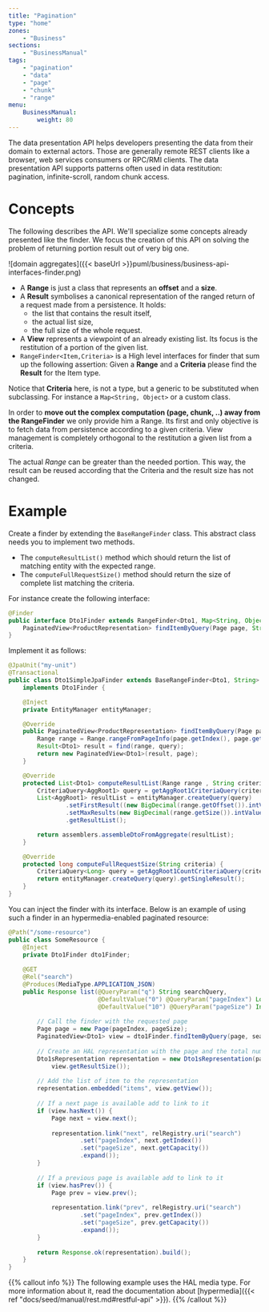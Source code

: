 ```yaml
---
title: "Pagination"
type: "home"
zones:
    - "Business"
sections:
    - "BusinessManual"
tags:
    - "pagination"
    - "data"
    - "page"
    - "chunk"
    - "range"
menu:
    BusinessManual:
        weight: 80
---
```


The data presentation API helps developers presenting the data from their domain to external actors. Those are
generally remote REST clients like a browser, web services consumers or RPC/RMI clients. The data presentation API supports
patterns often used in data restitution: pagination, infinite-scroll, random chunk access.<!--more-->

# Concepts
The following describes the API. We'll specialize some concepts already presented like the finder.
We focus the creation of this API on solving the problem of returning portion result out of very big one.

![domain aggregates]({{< baseUrl >}}puml/business/business-api-interfaces-finder.png)

- A **Range** is just a class that represents an **offset** and a **size**.
- A **Result** symbolises a canonical representation of the ranged return of a request made from a persistence. It holds:
    - the list that contains the result itself,
    - the actual list size,
    - the full size of the whole request.
- A **View** represents a viewpoint of an already existing list. Its focus is the restitution of a portion of the given
list.
- `RangeFinder<Item,Criteria>` is a High level interfaces for finder that sum up the following assertion: Given a
**Range** and a **Criteria** please find the **Result** for the Item type.

<div class="callout callout-info">
Notice that <strong>Criteria</strong> here, is not a type, but a generic to be substituted when subclassing. For
instance a <code>Map&lt;String, Object&gt;</code> or a custom class.
</div>

In order to **move out the complex computation (page, chunk, ..) away from the RangeFinder** we only provide him a
Range. Its first and only objective is to fetch data from persistence according to a given criteria. View management is
completely orthogonal to the restitution a given list from a criteria.

The actual *Range* can be greater than the needed portion. This way, the result can be reused according that the Criteria
and the result size has not changed.

# Example

Create a finder by extending the `BaseRangeFinder` class. This abstract class needs you to implement two methods.

- The `computeResultList()` method which should return the list of matching entity with the expected range.
- The `computeFullRequestSize()` method should return the size of complete list matching the criteria.

For instance create the following interface:

```java
@Finder
public interface Dto1Finder extends RangeFinder<Dto1, Map<String, Object>> {
    PaginatedView<ProductRepresentation> findItemByQuery(Page page, String searchQuery);
}
```

Implement it as follows:

```java
@JpaUnit("my-unit")
@Transactional
public class Dto1SimpleJpaFinder extends BaseRangeFinder<Dto1, String>
    implements Dto1Finder {

    @Inject
    private EntityManager entityManager;

    @Override
    public PaginatedView<ProductRepresentation> findItemByQuery(Page page, String query) {
        Range range = Range.rangeFromPageInfo(page.getIndex(), page.getCapacity());
        Result<Dto1> result = find(range, query);
        return new PaginatedView<Dto1>(result, page);
    }

    @Override
    protected List<Dto1> computeResultList(Range range , String criteria) {
        CriteriaQuery<AggRoot1> query = getAggRoot1CriteriaQuery(criteria);
        List<AggRoot1> resultList = entityManager.createQuery(query)
                .setFirstResult((new BigDecimal(range.getOffset()).intValue()))
                .setMaxResults(new BigDecimal(range.getSize()).intValue())
                .getResultList();

        return assemblers.assembleDtoFromAggregate(resultList);
    }

    @Override
    protected long computeFullRequestSize(String criteria) {
        CriteriaQuery<Long> query = getAggRoot1CountCriteriaQuery(criteria);
        return entityManager.createQuery(query).getSingleResult();
    }
}
```

You can inject the finder with its interface. Below is an example of using such a finder in an hypermedia-enabled paginated
resource:

```java
@Path("/some-resource")
public class SomeResource {
    @Inject
    private Dto1Finder dto1Finder;
    
    @GET
    @Rel("search")
    @Produces(MediaType.APPLICATION_JSON)
    public Response list(@QueryParam("q") String searchQuery,
                         @DefaultValue("0") @QueryParam("pageIndex") Long pageIndex,
                         @DefaultValue("10") @QueryParam("pageSize") Integer pageSize) {
    
        // Call the finder with the requested page
        Page page = new Page(pageIndex, pageSize);
        PaginatedView<Dto1> view = dto1Finder.findItemByQuery(page, searchQuery);
    
        // Create an HAL representation with the page and the total number of elements
        Dto1sRepresentation representation = new Dto1sRepresentation(page,
            view.getResultSize());
    
        // Add the list of item to the representation
        representation.embedded("items", view.getView());
    
        // If a next page is available add to link to it
        if (view.hasNext()) {
            Page next = view.next();
    
            representation.link("next", relRegistry.uri("search")
                    .set("pageIndex", next.getIndex())
                    .set("pageSize", next.getCapacity())
                    .expand());
        }
    
        // If a previous page is available add to link to it
        if (view.hasPrev()) {
            Page prev = view.prev();
    
            representation.link("prev", relRegistry.uri("search")
                    .set("pageIndex", prev.getIndex())
                    .set("pageSize", prev.getCapacity())
                    .expand());
        }
    
        return Response.ok(representation).build();
    }
}
```

{{% callout info %}}
The following example uses the HAL media type. For more information about it, read the documentation about
[hypermedia]({{< ref "docs/seed/manual/rest.md#restful-api" >}}).
{{% /callout %}}
